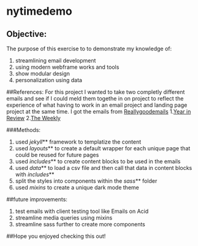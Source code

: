 # nytimedemo

## Objective:
The purpose of this exercise to to demonstrate my knowledge of:
1. streamlining email development 
2. using modern webframe works and tools 
3. show modular design
4. personalization using data

##References:
For this project I wanted to take two completly different emails and see if I could meld them togethe in on project to reflect the experience of what having to work in an email project and landing page project at the same time. I got the emails from [Reallygoodemails](https://reallygoodemails.com/)
1.[Year in Review](https://reallygoodemails.com/emails/elementor-2019-year-in-review-our-journey-together-magazine-27/)
2.[The Weekly](https://reallygoodemails.com/emails/how-illegally-mined-colombian-gold-could-end-up-in-your-smartphone/live/)

###Methods:
1. used _jekyll_** framework to templatize the content
2. used _layouts_** to create a default wrapper for each unique page that could be reused for future pages
3. used _includes_** to create content blocks to be used in the emails
4. used _data_** to load a csv file and then call that data in content blocks with _includes_**
5. split the styles into components within the _sass_** folder
6. used _mixins_ to create a unique dark mode theme

##future improvements:
1. test emails with client testing tool like Emails on Acid
2. streamline media queries using mixins
3. streamline sass further to create more components


##Hope you enjoyed checking this out!
